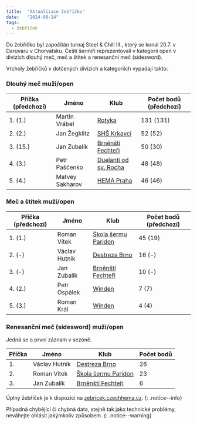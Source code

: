 ```yaml
---
title:  "Aktualizace žebříčku"
date:   "2024-08-14"
tags:
  - žebříček
---
```

Do žebříčku byl započítán turnaj Steel & Chill III., který se konal 20.7. v Daruvaru v Chorvatsku.
Čeští šermíři reprezentovali v kategorii open v divizích dlouhý meč, meč a štítek a renesanční meč (sidesword).

Vrcholy žebříčků v dotčených divizích a kategoriích vypadají takto:

### Dlouhý meč muži/open

| Příčka (předchozí) | Jméno | Klub | Počet bodů (předchozí) |
|--------|-------|------|------------|
| 1. (1.) | Martin Vrábel | [Rotyka](/kluby/rotyka) | 131 (131) |
| 2. (2.) | Jan Žegklitz | [SHŠ Krkavci](/kluby/shs-krkavci) | 52 (52) |
| 3. (15.) | Jan Zubalík | [Brněnští Fechteři](/kluby/brnensti-fechteri) | 50 (30) |
| 4. (3.) | Petr Paščenko | [Duelanti od sv. Rocha](/kluby/duelanti) | 48 (48) |
| 5. (4.) | Matvey Sakharov | [HEMA Praha](/kluby/hema-praha) | 46 (46) |

### Meč a štítek muži/open

| Příčka (předchozí) | Jméno | Klub | Počet bodů (předchozí) |
|--------|-------|------|------------|
| 1. (1.) | Roman Vítek | [Škola šermu Paridon](/kluby/paridon) | 45 (19) |
| 2. (-) | Václav Hutník | [Destreza Brno](/kluby/destreza-brno) | 16 (-) |
| 3. (-) | Jan Zubalík | [Brněnští Fechteři](/kluby/brnensti-fechteri) | 10 (-) |
| 4. (2.) | Petr Ospálek | [Winden](/kluby/winden) | 7 (7) |
| 5. (3.) | Roman Král | [Winden](/kluby/winden) | 4 (4) |

### Renesanční meč (sidesword) muži/open

Jedná se o první záznam v sezóně.

| Příčka | Jméno | Klub | Počet bodů |
|--------|-------|------|------------|
| 1. | Václav Hutník | [Destreza Brno](/kluby/destreza-brno) | 26 |
| 2. | Roman Vítek | [Škola šermu Paridon](/kluby/paridon) | 23 |
| 3. | Jan Zubalík | [Brněnští Fechteři](/kluby/brnensti-fechteri) | 6 |


Úplný žebříček je k dispozici na [zebricek.czechhema.cz](https://zebricek.czechhema.cz).
{: .notice--info}

Případná chybějící či chybná data, stejně tak jako technické problémy, neváhejte ohlásit jakýmkoliv způsobem.
{: .notice--warning}